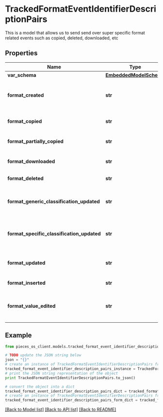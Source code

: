 # TrackedFormatEventIdentifierDescriptionPairs

This is a model that allows us to send send over super specific format related events such as copied, deleted, downloaded, etc

## Properties

Name | Type | Description | Notes
------------ | ------------- | ------------- | -------------
**var_schema** | [**EmbeddedModelSchema**](EmbeddedModelSchema) |  | [optional] 
**format_created** | **str** | The key value pair for an asset being created. | [optional] 
**format_copied** | **str** | If a format was copied entirely | [optional] 
**format_partially_copied** | **str** | If a format was copied partially | [optional] 
**format_downloaded** | **str** | If a format was downloaded | [optional] 
**format_deleted** | **str** | If an format was deleted | [optional] 
**format_generic_classification_updated** | **str** | If a generic classification was changed on a format | [optional] 
**format_specific_classification_updated** | **str** | If a specific classification was changed on a format | [optional] 
**format_updated** | **str** | a format was updated, generic update. | [optional] 
**format_inserted** | **str** | a format was inserted | [optional] 
**format_value_edited** | **str** | a format&#39;s value was update ie, the text, etc... | [optional] 

## Example

```python
from pieces_os_client.models.tracked_format_event_identifier_description_pairs import TrackedFormatEventIdentifierDescriptionPairs

# TODO update the JSON string below
json = "{}"
# create an instance of TrackedFormatEventIdentifierDescriptionPairs from a JSON string
tracked_format_event_identifier_description_pairs_instance = TrackedFormatEventIdentifierDescriptionPairs.from_json(json)
# print the JSON string representation of the object
print TrackedFormatEventIdentifierDescriptionPairs.to_json()

# convert the object into a dict
tracked_format_event_identifier_description_pairs_dict = tracked_format_event_identifier_description_pairs_instance.to_dict()
# create an instance of TrackedFormatEventIdentifierDescriptionPairs from a dict
tracked_format_event_identifier_description_pairs_form_dict = tracked_format_event_identifier_description_pairs.from_dict(tracked_format_event_identifier_description_pairs_dict)
```
[[Back to Model list]](../README#documentation-for-models) [[Back to API list]](../README#documentation-for-api-endpoints) [[Back to README]](../README)


